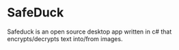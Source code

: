 # SafeDuck
Safeduck is an open source desktop app written in c# that encrypts/decrypts text into/from images.
